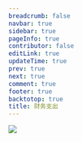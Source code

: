 ```yaml
---
breadcrumb: false
navbar: true
sidebar: true
pageInfo: true
contributor: false
editLink: true
updateTime: true
prev: true
next: true
comment: true
footer: true
backtotop: true
title: 财务支出
---
```


![](https://img.springlearn.cn/blog/30b59e08e1427ad8f1bb46ba59717489.png)
